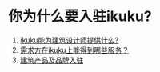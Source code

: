 # 你为什么要入驻ikuku?

1. [ikuku能为建筑设计师提供什么?](signup-1.md)
1. [需求方在ikuku上能得到哪些服务？](o2o.md) 
1. [建筑产品及品牌入驻](signup-3.md)  
